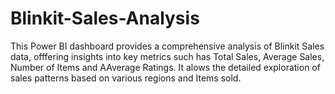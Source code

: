 # Blinkit-Sales-Analysis

This Power BI dashboard provides a comprehensive analysis of Blinkit Sales data, offfering insights into key metrics such has Total Sales, Average Sales, Number of Items and AAverage Ratings. It alows the detailed exploration of sales patterns  based on various regions and Items sold.
